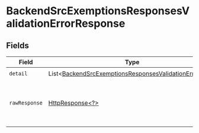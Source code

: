 # BackendSrcExemptionsResponsesValidationErrorResponse


## Fields

| Field                                                                                                                                  | Type                                                                                                                                   | Required                                                                                                                               | Description                                                                                                                            |
| -------------------------------------------------------------------------------------------------------------------------------------- | -------------------------------------------------------------------------------------------------------------------------------------- | -------------------------------------------------------------------------------------------------------------------------------------- | -------------------------------------------------------------------------------------------------------------------------------------- |
| `detail`                                                                                                                               | List\<[BackendSrcExemptionsResponsesValidationErrorItem](../../models/components/BackendSrcExemptionsResponsesValidationErrorItem.md)> | :heavy_check_mark:                                                                                                                     | N/A                                                                                                                                    |
| `rawResponse`                                                                                                                          | [HttpResponse\<?>](https://docs.oracle.com/en/java/javase/11/docs/api/java.net.http/java/net/http/HttpResponse.html)                   | :heavy_minus_sign:                                                                                                                     | Raw HTTP response; suitable for custom response parsing                                                                                |
